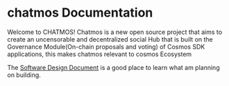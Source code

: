 # chatmos Documentation

Welcome to CHATMOS! Chatmos is a new open source project that aims to create an uncensorable and decentralized social Hub that is built on the Governance Module(On-chain proposals and voting) of Cosmos SDK applications, this makes chatmos relevant to cosmos Ecosystem

The [Software Design Document](./software-design.md) is a good place to learn what am planning on building.
